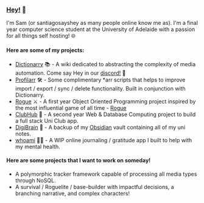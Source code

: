 ### [Hey!](https://www.youtube.com/watch?v=tVCUAXOBF7w) 👋

I'm Sam (or santiagosayshey as many people online know me as). I'm a final year computer science student at the University of Adelaide with a passion for all things self hosting! 🌐

#### Here are some of my projects: 
- [Dictionarry](https://dictionarry.pages.dev/) 📚 - A wiki dedicated to abstracting the complexity of media automation. Come say Hey in our [discord!](https://discord.com/invite/Y9TYP6jeYZ) 💬
- [Profilarr](https://github.com/santiagosayshey/Profilarr) 🛠️ - Some complimentary *arr scripts that helps to improve import / export / sync / delete functionality. Built in conjunction with Dictionarry.
- [Rogue](https://github.com/santiagosayshey/Rogue) ⚔️ - A first year Object Oriented Programming project inspired by the most influential game of all time - [Rogue](https://en.wikipedia.org/wiki/Rogue_(video_game))
- [ClubHub](https://github.com/santiagosayshey/ClubHub) 🎉 - A second year Web & Database Computing project to build a full stack Uni Club app. 
- [DigiBrain](https://github.com/santiagosayshey/DigiBrain) 🧠 - A backup of my [Obsidian](https://obsidian.md/) vault containing all of my uni notes. 
- [whoami](https://github.com/santiagosayshey/whoami-frontend) 🙋‍♂️ - A WIP online journaling / gratitude app I built to help with my mental health. 

#### Here are some projects that I want to work on someday!
- A polymorphic tracker framework  capable of processing all media types through NoSQL.
- A survival / Roguelite / base-builder with impactful decisions, a branching narrative, and complex characters! 

